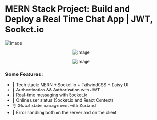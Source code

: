 # MERN Stack Project: Build and Deploy a Real Time Chat App | JWT, Socket.io

![image](https://github.com/Daniil-102/chat-app/assets/111274195/382f1376-c107-4764-854e-f348d8e7d82f)

<div align="center">

![image](https://github.com/Daniil-102/chat-app/assets/111274195/11297d45-9c42-4d4d-9216-07b6c252d61f)

</div>

<div align="center">

![image](https://github.com/Daniil-102/chat-app/assets/111274195/5a25a0fa-9124-45f9-b327-9bac573e06f5)

</div>

### Some Features:

- 🌟 Tech stack: MERN + Socket.io + TailwindCSS + Daisy UI
- 🎃 Authentication && Authorization with JWT
- 👾 Real-time messaging with Socket.io
- 🚀 Online user status (Socket.io and React Context)
- 👌 Global state management with Zustand
- 🐞 Error handling both on the server and on the client

